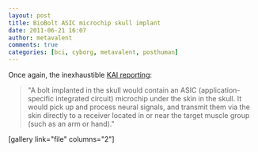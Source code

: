 ```yaml
---
layout: post
title: BioBolt ASIC microchip skull implant
date: 2011-06-21 16:07
author: metavalent
comments: true
categories: [bci, cyborg, metavalent, posthuman]
---
```

Once again, the inexhaustible <a href="http://www.kurzweilai.net/new-brain-computer-interface-mobilizes-patients-opens-up-new-mind-control-scenarios">KAI reporting</a>:<blockquote>"A bolt implanted in the skull would contain an ASIC (application-specific integrated circuit) microchip under the skin in the skull. It would pick up and process neural signals, and transmit them via the skin directly to a receiver located in or near the target muscle group (such as an arm or hand)."</blockquote>[gallery link="file" columns="2"]



